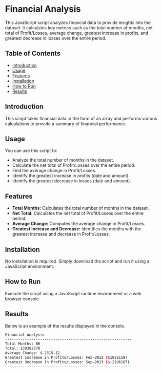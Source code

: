 # Financial Analysis

This JavaScript script analyzes financial data to provide insights into the dataset. It calculates key metrics such as the total number of months, net total of Profit/Losses, average change, greatest increase in profits, and greatest decrease in losses over the entire period.

## Table of Contents
- [Introduction](#introduction)
- [Usage](#usage)
- [Features](#features)
- [Installation](#installation)
- [How to Run](#how-to-run)
- [Results](#results)

## Introduction

This script takes financial data in the form of an array and performs various calculations to provide a summary of financial performance.

## Usage

You can use this script to:

- Analyze the total number of months in the dataset.
- Calculate the net total of Profit/Losses over the entire period.
- Find the average change in Profit/Losses.
- Identify the greatest increase in profits (date and amount).
- Identify the greatest decrease in losses (date and amount).

## Features

- **Total Months:** Calculates the total number of months in the dataset.
- **Net Total:** Calculates the net total of Profit/Losses over the entire period.
- **Average Change:** Computes the average change in Profit/Losses.
- **Greatest Increase and Decrease:** Identifies the months with the greatest increase and decrease in Profit/Losses.

## Installation

No installation is required. Simply download the script and run it using a JavaScript environment.

## How to Run

Execute the script using a JavaScript runtime environment or a web browser console.

## Results

Below is an example of the results displayed in the console.

```bash
Financial Analysis
----------------------------------------------------------
Total Months: 86
Total: $38382578
Average Change: $-2315.12
Greatest Increase in Profits/Losses: Feb-2012 ($1926159)
Greatest Decrease in Profits/Losses: Sep-2013 ($-2196167)
----------------------------------------------------------
